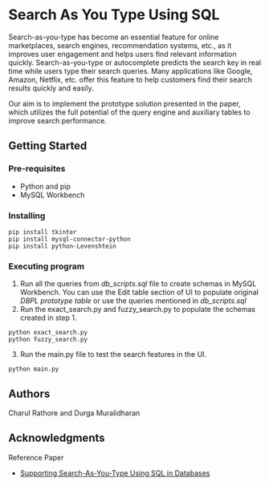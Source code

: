 # Search As You Type Using SQL

Search-as-you-type has become an essential feature for online marketplaces, search engines, recommendation systems, etc., as it improves user engagement and helps users find relevant information quickly. Search-as-you-type or autocomplete predicts the search key in real time while users type their search queries. Many applications like Google, Amazon, Netflix, etc. offer this feature to help customers find their search results quickly and easily.

Our aim is to implement the prototype solution presented in the paper, which utilizes the full potential of the query engine and auxiliary tables to improve search performance.

## Getting Started

### Pre-requisites
* Python and pip 
* MySQL Workbench 

### Installing

```
pip install tkinter
pip install mysql-connector-python
pip install python-Levenshtein
```

### Executing program
1. Run all the queries from *db_scripts.sql* file to create schemas in MySQL Workbench. You can use the Edit table section of UI to populate original *DBPL prototype table* or use the queries mentioned in *db_scripts.sql*
2. Run the exact_search.py and fuzzy_search.py to populate the schemas created in step 1.
```
python exact_search.py
python fuzzy_search.py
```
3. Run the main.py file to test the search features in the UI.
```
python main.py
```

## Authors

Charul Rathore and Durga Muralidharan 


## Acknowledgments

Reference Paper
* [Supporting Search-As-You-Type Using SQL in Databases](https://ieeexplore.ieee.org/abstract/document/5936070?casa_token=5B3wtSLJYogAAAAA:fUUrfiPFc-oxgxxS_F5KC63TleGnYyx0Q-jrpLQC1im2SEimM3dyN93ihuPHjLsJdSxxZcIjZA)
